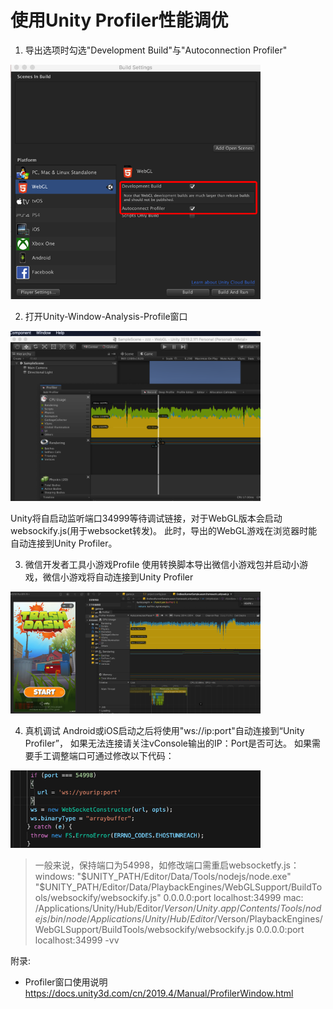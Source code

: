 # 使用Unity Profiler性能调优
1. 导出选项时勾选"Development Build"与"Autoconnection Profiler"
<img src='../image/profile1.png' width="400"/>

2. 打开Unity-Window-Analysis-Profile窗口

<img src='../image/profile2.png' width="400"/> 

   Unity将自启动监听端口34999等待调试链接，对于WebGL版本会启动websockify.js(用于websocket转发)。
此时，导出的WebGL游戏在浏览器时能自动连接到Unity Profiler。

3. 微信开发者工具小游戏Profile
使用转换脚本导出微信小游戏包并启动小游戏，微信小游戏将自动连接到Unity Profiler
<img src='../image/profile3.png' width="400"/> 

4. 真机调试
Android或iOS启动之后将使用"ws://ip:port"自动连接到“Unity Profiler”， 如果无法连接请关注vConsole输出的IP：Port是否可达。
如果需要手工调整端口可通过修改以下代码：
<img src='../image/profile4.png' width="400"/> 

> 一般来说，保持端口为54998，如修改端口需重启websocketfy.js：
> windows: "$UNITY_PATH/Editor/Data/Tools/nodejs/node.exe" "$UNITY_PATH/Editor/Data/PlaybackEngines/WebGLSupport/BuildTools/websockify/websockify.js" 0.0.0.0:port localhost:34999
> mac: /Applications/Unity/Hub/Editor/$Verson/Unity.app/Contents/Tools/nodejs/bin/node /Applications/Unity/Hub/Editor/$Verson/PlaybackEngines/WebGLSupport/BuildTools/websockify/websockify.js 0.0.0.0:port localhost:34999 -vv

附录:

- Profiler窗口使用说明 https://docs.unity3d.com/cn/2019.4/Manual/ProfilerWindow.html


